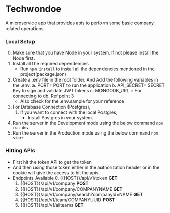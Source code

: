 # Techwondoe

A microservice app that provides apis to perform some basic company related operations.

### Local Setup

0. Make sure that you have Node in your system. If not please install the Node first.
1. Install all the required dependencies
   - Run `npm install` to install all the dependencies mentioned in the project(package.json)
2. Create a .env file in the root folder. And Add the following variables in the .env:
   a. PORT= PORT to run the application
   b. API_SECRET= SECRET Key to sign and validate JWT tokens
   c. MONGODB_URL = For connecting to db. Ref point 3
   - Also check for the .env.sample for your reference
3. For Database Connection (Postgres),
   1. If you want to connect with the local Postgres,
      - Install Postgres in your system.
4. Run the server in the Development mode using the below command
   `npm run dev`
5. Run the server in the Production mode using the below command
   `npm start`

### Hitting APIs

- First hit the token API to get the token
- And then using those token either in the authorization header or in the cookie will give the access to hit the apis.
- Endpoints Available 0. {{HOST}}/api/v1/token **GET**
  1. {{HOST}}/api/v1/company **POST**
  2. {{HOST}}/api/v1/company/COMPANYNAME **GET**
  3. {{HOST}}/api/v1/company/search?companyId=NAME **GET**
  4. {{HOST}}/api/v1/team/COMPANYUUID **POST**
  5. {{HOST}}/api/v1/allteams **GET**
